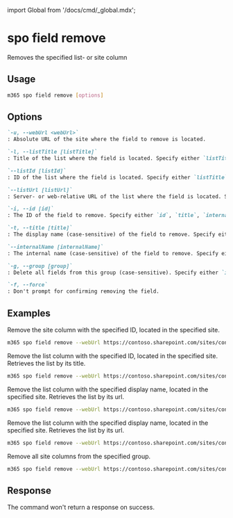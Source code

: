 <!-- DISCLAIMER: All secrets, passwords, and sensitive values in this document are examples only and not real credentials. -->
import Global from '/docs/cmd/_global.mdx';

# spo field remove

Removes the specified list- or site column

## Usage

```sh
m365 spo field remove [options]
```

## Options

```md definition-list
`-u, --webUrl <webUrl>`
: Absolute URL of the site where the field to remove is located.

`-l, --listTitle [listTitle]`
: Title of the list where the field is located. Specify either `listTitle`, `listId` or `listUrl`.

`--listId [listId]`
: ID of the list where the field is located. Specify either `listTitle`, `listId` or `listUrl`.

`--listUrl [listUrl]`
: Server- or web-relative URL of the list where the field is located. Specify either `listTitle`, `listId` or `listUrl`.

`-i, --id [id]`
: The ID of the field to remove. Specify either `id`, `title`, `internalName`, or `group`.

`-t, --title [title]`
: The display name (case-sensitive) of the field to remove. Specify either `id`, `title`, `internalName`, or `group`.

`--internalName [internalName]`
: The internal name (case-sensitive) of the field to remove. Specify either `id`, `title`, `internalName`, or `group`.

`-g, --group [group]`
: Delete all fields from this group (case-sensitive). Specify either `id`, `title`, `internalName`, or `group`.

`-f, --force`
: Don't prompt for confirming removing the field.
```

<Global />

## Examples

Remove the site column with the specified ID, located in the specified site.

```sh
m365 spo field remove --webUrl https://contoso.sharepoint.com/sites/contoso-sales --id 5ee2dd25-d941-455a-9bdb-7f2c54aed11b
```

Remove the list column with the specified ID, located in the specified site. Retrieves the list by its title.

```sh
m365 spo field remove --webUrl https://contoso.sharepoint.com/sites/contoso-sales --listTitle Events --id 5ee2dd25-d941-455a-9bdb-7f2c54aed11b
```

Remove the list column with the specified display name, located in the specified site. Retrieves the list by its url.

```sh
m365 spo field remove --webUrl https://contoso.sharepoint.com/sites/contoso-sales --listUrl "Lists/Events" --title "Title"
```

Remove the list column with the specified display name, located in the specified site. Retrieves the list by its url.

```sh
m365 spo field remove --webUrl https://contoso.sharepoint.com/sites/contoso-sales --listUrl "Lists/Events" --internalName "Title"
```

Remove all site columns from the specified group.

```sh
m365 spo field remove --webUrl https://contoso.sharepoint.com/sites/contoso-sales --group "MyGroup"
```

## Response

The command won't return a response on success.
